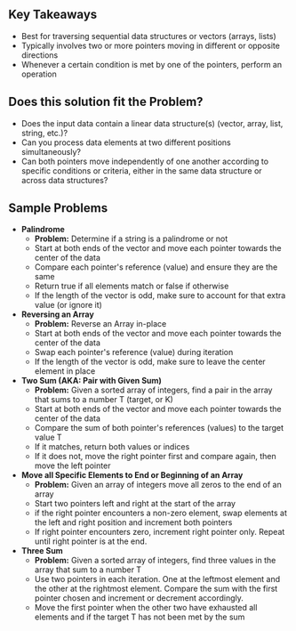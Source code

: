 ## Key Takeaways

* Best for traversing sequential data structures or vectors (arrays, lists)
* Typically involves two or more pointers moving in different or opposite directions
* Whenever a certain condition is met by one of the pointers, perform an operation

## Does this solution fit the Problem?

* Does the input data contain a linear data structure(s) (vector, array, list, string, etc.)?
* Can you process data elements at two different positions simultaneously?
* Can both pointers move independently of one another according to specific conditions or criteria, either in the same data structure or across data structures?
## Sample Problems

* **Palindrome**
	* **Problem:** Determine if a string is a palindrome or not
	* Start at both ends of the vector and move each pointer towards the center of the data
	* Compare each pointer's reference (value) and ensure they are the same
	* Return true if all elements match or false if otherwise
	* If the length of the vector is odd, make sure to account for that extra value (or ignore it)
* **Reversing an Array**
	* **Problem:** Reverse an Array in-place
	* Start at both ends of the vector and move each pointer towards the center of the data
	* Swap each pointer's reference (value) during iteration
	* If the length of the vector is odd, make sure to leave the center element in place
* **Two Sum (AKA: Pair with Given Sum)**
	* **Problem:** Given a sorted array of integers, find a pair in the array that sums to a number T (target, or K)
	* Start at both ends of the vector and move each pointer towards the center of the data
	* Compare the sum of both pointer's references (values) to the target value T
	* If it matches, return both values or indices
	* If it does not, move the right pointer first and compare again, then move the left pointer
* **Move all Specific Elements to End or Beginning of an Array**
	* **Problem:** Given an array of integers move all zeros to the end of an array
	* Start two pointers left and right at the start of the array
	* if the right pointer encounters a non-zero element, swap elements at the left and right position and increment both pointers
	* If right pointer encounters zero, increment right pointer only. Repeat until right pointer is at the end.
* **Three Sum**
	* **Problem:** Given a sorted array of integers, find three values in the array that sum to a number T
	* Use two pointers in each iteration. One at the leftmost element and the other at the rightmost element. Compare the sum with the first pointer chosen and increment or decrement accordingly.
	* Move the first pointer when the other two have exhausted all elements and if the target T has not been met by the sum
